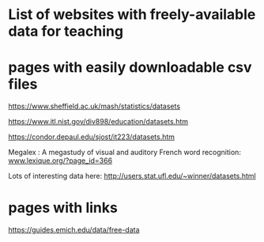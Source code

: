 # List of websites with freely-available data for teaching


# pages with easily downloadable csv files

https://www.sheffield.ac.uk/mash/statistics/datasets

https://www.itl.nist.gov/div898/education/datasets.htm

https://condor.depaul.edu/sjost/it223/datasets.htm

Megalex : A megastudy of visual and auditory French word recognition: www.lexique.org/?page_id=366

Lots of interesting data here:
http://users.stat.ufl.edu/~winner/datasets.html











# pages with links

https://guides.emich.edu/data/free-data
